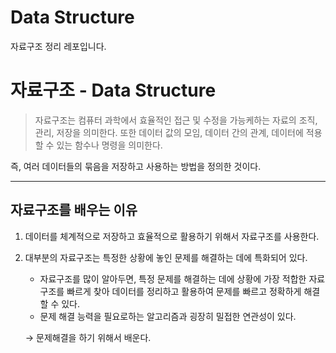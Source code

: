 # Data Structure
자료구조 정리 레포입니다.

# 자료구조 - Data Structure

> 자료구조는 컴퓨터 과학에서 효율적인 접근 및 수정을 가능케하는 자료의 조직, 관리, 저장을 의미한다. 또한 데이터 값의 모임, 데이터 간의 관계, 데이터에 적용할 수 있는 함수나 명령을 의미한다.

즉, 여러 데이터들의 묶음을 저장하고 사용하는 방법을 정의한 것이다.
> 

---

## 자료구조를 배우는 이유

1. 데이터를 체계적으로 저장하고 효율적으로 활용하기 위해서 자료구조를 사용한다.
2. 대부분의 자료구조는 특정한 상황에 놓인 문제를 해결하는 데에 특화되어 있다.
    - 자료구조를 많이 알아두면, 특정 문제를 해결하는 데에 상황에 가장 적합한 자료구조를 빠르게 찾아 데이터를 정리하고 활용하여 문제를 빠르고 정확하게 해결할 수 있다.
    - 문제 해결 능력을 필요로하는 알고리즘과 굉장히 밀접한 연관성이 있다.
    
    → 문제해결을 하기 위해서 배운다.
    